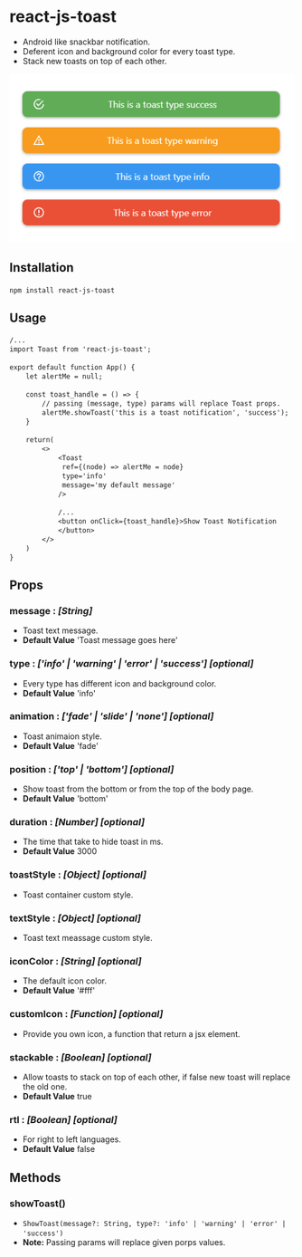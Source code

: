 # react-js-toast

- Android like snackbar notification.
- Deferent icon and background color for every toast type.
- Stack new toasts on top of each other.

![](https://github.com/alabsi91/react-js-toast/blob/readme/toasts.png)

## Installation

`npm install react-js-toast`

## Usage

```
/...
import Toast from 'react-js-toast';

export default function App() {
    let alertMe = null;

    const toast_handle = () => {
        // passing (message, type) params will replace Toast props.
        alertMe.showToast('this is a toast notification', 'success');
    }

    return(
        <>
            <Toast
             ref={(node) => alertMe = node}
             type='info'
             message='my default message'
            />

            /...
            <button onClick={toast_handle}>Show Toast Notification
            </button>
        </>
    )
}
```

## Props

### message : _[String]_

- Toast text message.
- **Default Value** 'Toast message goes here'

### type : _['info' | 'warning' | 'error' | 'success'] [optional]_

- Every type has different icon and background color.
- **Default Value** 'info'

### animation : _['fade' | 'slide' | 'none'] [optional]_

- Toast animaion style.
- **Default Value** 'fade'

### position : _['top' | 'bottom'] [optional]_

- Show toast from the bottom or from the top of the body page.
- **Default Value** 'bottom'

### duration : _[Number] [optional]_

- The time that take to hide toast in ms.
- **Default Value** 3000

### toastStyle : _[Object] [optional]_

- Toast container custom style.

### textStyle : _[Object] [optional]_

- Toast text meassage custom style.

### iconColor : _[String] [optional]_

- The default icon color.
- **Default Value** '#fff'

### customIcon : _[Function] [optional]_

- Provide you own icon, a function that return a jsx element.

### stackable : _[Boolean] [optional]_

- Allow toasts to stack on top of each other, if false new toast will replace the old one.
- **Default Value** true

### rtl : _[Boolean] [optional]_

- For right to left languages.
- **Default Value** false

## Methods

### showToast()

- `ShowToast(message?: String, type?: 'info' | 'warning' | 'error' | 'success')`
- **Note:** Passing params will replace given porps values.

